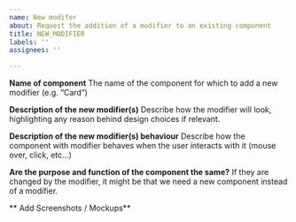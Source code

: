 ```yaml
---
name: New modifer
about: Request the addition of a modifier to an existing component
title: NEW_MODIFIER
labels: ''
assignees: ''

---
```


**Name of component**
The name of the component for which to add a new modifier (e.g. “Card”)

**Description of the new modifier(s)**
Describe how the modifier will look, highlighting any reason behind design choices if relevant.

**Description of the new modifier(s) behaviour**
Describe how the component with modifier behaves when the user interacts with it (mouse over, click, etc...)

**Are the purpose and function of the component the same?**
If they are changed by the modifier, it might be that we need a new component instead of a modifier.

** Add Screenshots / Mockups**
